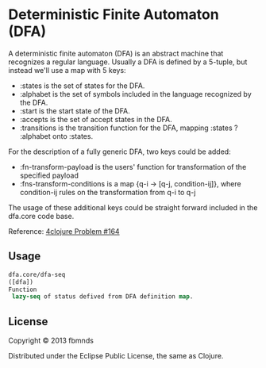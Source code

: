 # Deterministic Finite Automaton (DFA)

A deterministic finite automaton (DFA) is an abstract machine that recognizes a regular language. Usually a DFA is defined by a 5-tuple, but instead we'll use a map with 5 keys:
* :states is the set of states for the DFA.
* :alphabet is the set of symbols included in the language recognized by the DFA.
* :start is the start state of the DFA.
* :accepts is the set of accept states in the DFA.
* :transitions is the transition function for the DFA, mapping :states ? :alphabet onto :states.

For the description of a fully generic DFA, two keys could be added:
* :fn-transform-payload is the users' function for transformation of the specified payload
* :fns-transform-conditions is a map {q-i -> [q-j, condition-ij]}, where condition-ij rules on the transformation from q-i to q-j

The usage of these additional keys could be straight forward included in the dfa.core code base.

Reference: [4clojure Problem #164](http://www.4clojure.com/problem/164)

## Usage


```clojure
dfa.core/dfa-seq
([dfa])
Function
 lazy-seq of status defived from DFA definition map.
```

## License

Copyright © 2013 fbmnds

Distributed under the Eclipse Public License, the same as Clojure.
